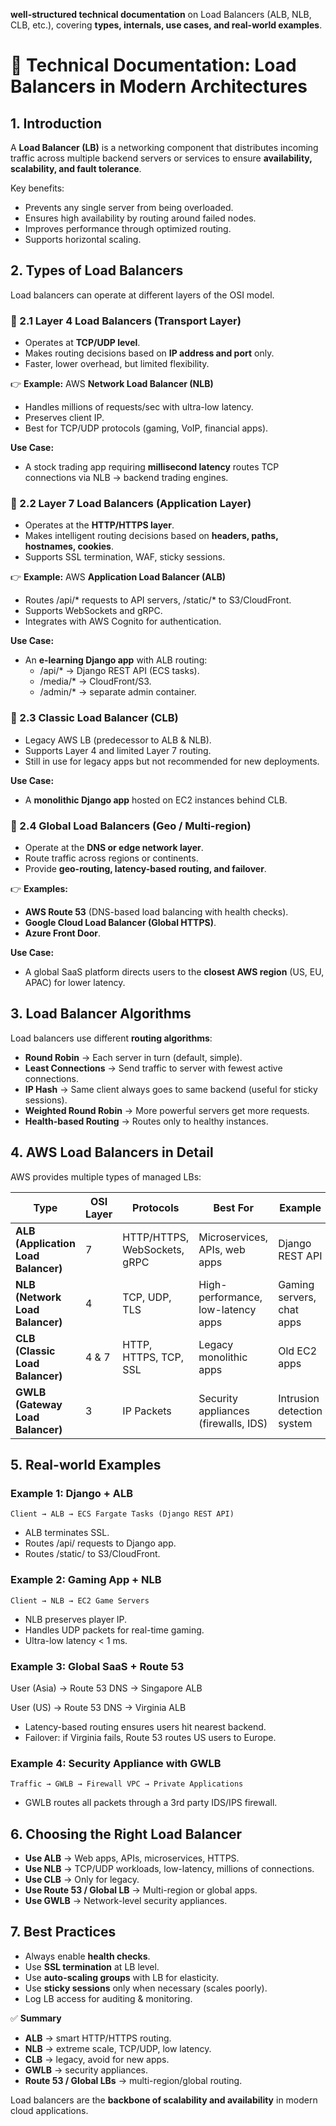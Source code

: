 **well-structured technical documentation** on Load Balancers (ALB, NLB, CLB, etc.), covering **types, internals, use cases, and real-world examples**.

# 📘 Technical Documentation: Load Balancers in Modern Architectures

## 1\. Introduction

A **Load Balancer (LB)** is a networking component that distributes incoming traffic across multiple backend servers or services to ensure **availability, scalability, and fault tolerance**.

Key benefits:

- Prevents any single server from being overloaded.
- Ensures high availability by routing around failed nodes.
- Improves performance through optimized routing.
- Supports horizontal scaling.

## 2\. Types of Load Balancers

Load balancers can operate at different layers of the OSI model.

### 🔹 2.1 Layer 4 Load Balancers (Transport Layer)

- Operates at **TCP/UDP level**.
- Makes routing decisions based on **IP address and port** only.
- Faster, lower overhead, but limited flexibility.

👉 **Example:** AWS **Network Load Balancer (NLB)**

- Handles millions of requests/sec with ultra-low latency.
- Preserves client IP.
- Best for TCP/UDP protocols (gaming, VoIP, financial apps).

**Use Case:**

- A stock trading app requiring **millisecond latency** routes TCP connections via NLB → backend trading engines.

### 🔹 2.2 Layer 7 Load Balancers (Application Layer)

- Operates at the **HTTP/HTTPS layer**.
- Makes intelligent routing decisions based on **headers, paths, hostnames, cookies**.
- Supports SSL termination, WAF, sticky sessions.

👉 **Example:** AWS **Application Load Balancer (ALB)**

- Routes /api/\* requests to API servers, /static/\* to S3/CloudFront.
- Supports WebSockets and gRPC.
- Integrates with AWS Cognito for authentication.

**Use Case:**

- An **e-learning Django app** with ALB routing:
  - /api/\* → Django REST API (ECS tasks).
  - /media/\* → CloudFront/S3.
  - /admin/\* → separate admin container.

### 🔹 2.3 Classic Load Balancer (CLB)

- Legacy AWS LB (predecessor to ALB & NLB).
- Supports Layer 4 and limited Layer 7 routing.
- Still in use for legacy apps but not recommended for new deployments.

**Use Case:**

- A **monolithic Django app** hosted on EC2 instances behind CLB.

### 🔹 2.4 Global Load Balancers (Geo / Multi-region)

- Operate at the **DNS or edge network layer**.
- Route traffic across regions or continents.
- Provide **geo-routing, latency-based routing, and failover**.

👉 **Examples:**

- **AWS Route 53** (DNS-based load balancing with health checks).
- **Google Cloud Load Balancer (Global HTTPS)**.
- **Azure Front Door**.

**Use Case:**

- A global SaaS platform directs users to the **closest AWS region** (US, EU, APAC) for lower latency.

## 3\. Load Balancer Algorithms

Load balancers use different **routing algorithms**:

- **Round Robin** → Each server in turn (default, simple).
- **Least Connections** → Send traffic to server with fewest active connections.
- **IP Hash** → Same client always goes to same backend (useful for sticky sessions).
- **Weighted Round Robin** → More powerful servers get more requests.
- **Health-based Routing** → Routes only to healthy instances.

## 4\. AWS Load Balancers in Detail

AWS provides multiple types of managed LBs:

| **Type** | **OSI Layer** | **Protocols** | **Best For** | **Example** |
| --- | --- | --- | --- | --- |
| **ALB (Application Load Balancer)** | 7   | HTTP/HTTPS, WebSockets, gRPC | Microservices, APIs, web apps | Django REST API |
| **NLB (Network Load Balancer)** | 4   | TCP, UDP, TLS | High-performance, low-latency apps | Gaming servers, chat apps |
| **CLB (Classic Load Balancer)** | 4 & 7 | HTTP, HTTPS, TCP, SSL | Legacy monolithic apps | Old EC2 apps |
| **GWLB (Gateway Load Balancer)** | 3   | IP Packets | Security appliances (firewalls, IDS) | Intrusion detection system |

## 5\. Real-world Examples

### ****Example 1: Django + ALB****
```arduino
Client → ALB → ECS Fargate Tasks (Django REST API)
```
- ALB terminates SSL.
- Routes /api/ requests to Django app.
- Routes /static/ to S3/CloudFront.

### ****Example 2: Gaming App + NLB****
```arduino
Client → NLB → EC2 Game Servers
```
- NLB preserves player IP.
- Handles UDP packets for real-time gaming.
- Ultra-low latency < 1 ms.

### ****Example 3: Global SaaS + Route 53****

User (Asia) → Route 53 DNS → Singapore ALB

User (US) → Route 53 DNS → Virginia ALB

- Latency-based routing ensures users hit nearest backend.
- Failover: if Virginia fails, Route 53 routes US users to Europe.

### ****Example 4: Security Appliance with GWLB****
```arduino
Traffic → GWLB → Firewall VPC → Private Applications
```
- GWLB routes all packets through a 3rd party IDS/IPS firewall.

## 6\. Choosing the Right Load Balancer

- **Use ALB** → Web apps, APIs, microservices, HTTPS.
- **Use NLB** → TCP/UDP workloads, low-latency, millions of connections.
- **Use CLB** → Only for legacy.
- **Use Route 53 / Global LB** → Multi-region or global apps.
- **Use GWLB** → Network-level security appliances.

## 7\. Best Practices

- Always enable **health checks**.
- Use **SSL termination** at LB level.
- Use **auto-scaling groups** with LB for elasticity.
- Use **sticky sessions** only when necessary (scales poorly).
- Log LB access for auditing & monitoring.

✅ **Summary**

- **ALB** → smart HTTP/HTTPS routing.
- **NLB** → extreme scale, TCP/UDP, low latency.
- **CLB** → legacy, avoid for new apps.
- **GWLB** → security appliances.
- **Route 53 / Global LBs** → multi-region/global routing.

Load balancers are the **backbone of scalability and availability** in modern cloud applications.
